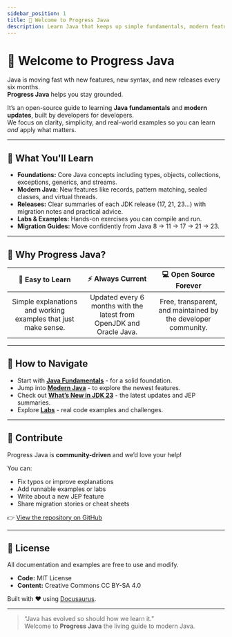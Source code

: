```yaml
---
sidebar_position: 1
title: 👋 Welcome to Progress Java
description: Learn Java that keeps up simple fundamentals, modern features, and updates with every JDK release.
---
```


# 👋 Welcome to Progress Java

Java is moving fast wth new features, new syntax, and new releases every six months.  
**Progress Java** helps you stay grounded.

It’s an open-source guide to learning **Java fundamentals** and **modern updates**, built by developers for developers.  
We focus on clarity, simplicity, and real-world examples so you can learn *and* apply what matters.

---

## 🧠 What You'll Learn

- **Foundations:** Core Java concepts including types, objects, collections, exceptions, generics, and streams.  
- **Modern Java:** New features like records, pattern matching, sealed classes, and virtual threads.  
- **Releases:** Clear summaries of each JDK release (17, 21, 23…) with migration notes and practical advice.  
- **Labs & Examples:** Hands-on exercises you can compile and run.  
- **Migration Guides:** Move confidently from Java 8 → 11 → 17 → 21 → 23.

---

## 🚀 Why Progress Java?

| 🧩 **Easy to Learn** | ⚡ **Always Current** | 💻 **Open Source Forever** |
|:--:|:--:|:--:|
| Simple explanations and working examples that just make sense. | Updated every 6 months with the latest from OpenJDK and Oracle Java. | Free, transparent, and maintained by the developer community. |

---

## 🧭 How to Navigate

- Start with **[Java Fundamentals](./fundamentals/)** - for a solid foundation.  
- Jump into **[Modern Java](./modern/)** - to explore the newest features.  
- Check out **[What’s New in JDK 23](./releases/jdk-23.md)** - the latest updates and JEP summaries.  
- Explore **[Labs](./labs/)** - real code examples and challenges.

---

## 🤝 Contribute

Progress Java is **community-driven** and we’d love your help!

You can:
- Fix typos or improve explanations  
- Add runnable examples or labs  
- Write about a new JEP feature  
- Share migration stories or cheat sheets

👉 [View the repository on GitHub](https://github.com/progressjava/progressjava)

---

## 🧾 License

All documentation and examples are free to use and modify.  
- **Code:** MIT License  
- **Content:** Creative Commons CC BY-SA 4.0  

Built with ❤️ using [Docusaurus](https://docusaurus.io).

---

> “Java has evolved so should how we learn it.”  
> Welcome to **Progress Java** the living guide to modern Java.

